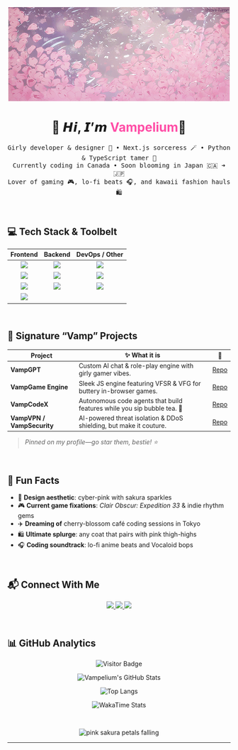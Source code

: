 <!-- ————————————————————————————————————————————
  💖 𝒱𝒶𝓂𝓅𝑒𝓁𝒾𝓊𝓂 𝒫𝓇𝑜𝒻𝒾𝓁𝑒 𝑅𝐸𝒜𝒟𝑀𝐸   💖
————————————————————————————————————————————-->

<!-- Cute pink cherry-blossom banner -->
<p align="center">
  <img src="https://github.com/Vampelium/Vampelium/raw/main/assets/IMG_8287.GIF"
       alt="Cherry blossom banner with pink cyber-sparkles" />
</p>

<h1 align="center">
  🌸 𝙃𝙞, 𝙄’𝙢 <span style="color:#ff4da6;">Vampelium</span>🌸
</h1>

<p align="center">
  <samp>
    Girly developer & designer 💅 • Next.js sorceress 🪄 • Python & TypeScript tamer 🐍<br/>
    Currently coding in Canada • Soon blooming in Japan 🇨🇦 ➜ 🇯🇵<br/>
    Lover of gaming 🎮, lo-fi beats 🎧, and kawaii fashion hauls 🛍️
  </samp>
</p>

<br/>

## 💻 Tech Stack & Toolbelt
| Frontend | Backend | DevOps / Other |
| :---: | :---: | :---: |
| <img src="https://img.shields.io/badge/Next.js-000?logo=nextdotjs&logoColor=white"> | <img src="https://img.shields.io/badge/Python-3776AB?logo=python&logoColor=white"> | <img src="https://img.shields.io/badge/Docker-2496ED?logo=docker&logoColor=white"> |
| <img src="https://img.shields.io/badge/TypeScript-3178C6?logo=typescript&logoColor=white"> | <img src="https://img.shields.io/badge/Node.js-339933?logo=nodedotjs&logoColor=white"> | <img src="https://img.shields.io/badge/GitHub%20Actions-2088FF?logo=githubactions&logoColor=white"> |
| <img src="https://img.shields.io/badge/HTML5-E34F26?logo=html5&logoColor=white"> | <img src="https://img.shields.io/badge/Express-000?logo=express&logoColor=white"> | <img src="https://img.shields.io/badge/Cloudflare-F38020?logo=cloudflare&logoColor=white"> |
| <img src="https://img.shields.io/badge/CSS3-1572B6?logo=css3&logoColor=white"> | &nbsp; | &nbsp; |

<br/>

## 🌟 Signature “Vamp” Projects
| Project | ✨ What it is | 🔗 |
| --- | --- | --- |
| **VampGPT** | Custom AI chat & role-play engine with girly gamer vibes. | [Repo](https://github.com/Vampelium/VampGPT) |
| **VampGame Engine** | Sleek JS engine featuring VFSR & VFG for buttery in-browser games. | [Repo](https://github.com/Vampelium/VampGameEngine) |
| **VampCodeX** | Autonomous code agents that build features while you sip bubble tea. 🧋 | [Repo](https://github.com/Vampelium/VampCodeX) |
| **VampVPN / VampSecurity** | AI-powered threat isolation & DDoS shielding, but make it couture. | [Repo](https://github.com/Vampelium/VampSecurity) |

> _Pinned on my profile—go star them, bestie! ⭐_

<br/>

## 🎀 Fun Facts
- 🌸 **Design aesthetic**: cyber-pink with sakura sparkles  
- 🎮 **Current game fixations**: *Clair Obscur: Expedition 33* & indie rhythm gems  
- ✈️ **Dreaming of** cherry-blossom café coding sessions in Tokyo  
- 🛍️ **Ultimate splurge**: any coat that pairs with pink thigh-highs  
- 🎧 **Coding soundtrack**: lo-fi anime beats and Vocaloid bops  

<br/>

## 📬 Connect With Me
<p align="center">
  <a href="https://github.com/Vampelium">
    <img src="https://img.shields.io/badge/GitHub-ff4da6?style=for-the-badge&logo=github&logoColor=white"/>
  </a>
  <a href="https://vampelium.dev">
    <img src="https://img.shields.io/badge/Website-ff4da6?style=for-the-badge&logo=vercel&logoColor=white"/>
  </a>
  <a href="https://discordapp.com/users/vampcutie">
    <img src="https://img.shields.io/badge/Discord-vampcutie-ff4da6?style=for-the-badge&logo=discord&logoColor=white"/>
  </a>
</p>

<br/>

## 📊 GitHub Analytics
<div align="center">

![Visitor Badge](https://komarev.com/ghpvc/?username=Vampelium&style=flat-square&color=ff4da6)

![Vampelium's GitHub Stats](https://github-readme-stats.vercel.app/api?username=Vampelium&show_icons=true&theme=tokyonight&hide_border=true&title_color=ff4da6&icon_color=ff4da6)

![Top Langs](https://github-readme-stats.vercel.app/api/top-langs/?username=Vampelium&layout=compact&theme=tokyonight&hide_border=true&title_color=ff4da6)

<!-- WakaTime: replace USER_ID with your own -->
![WakaTime Stats](https://github-readme-stats.vercel.app/api/wakatime?username=USER_ID&theme=tokyonight&hide_border=true&title_color=ff4da6)

</div>

<br/>

<p align="center">
  <img src="https://github.com/Vampelium/Vampelium/raw/main/assets/footer-cherry.gif" width="300" alt="pink sakura petals falling">
</p>

---
